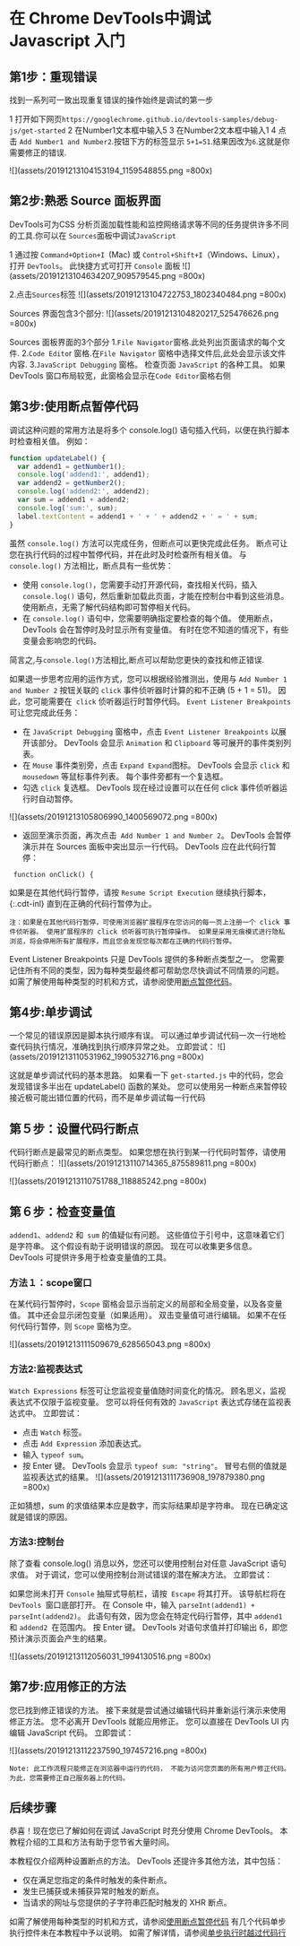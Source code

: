 # 在 Chrome DevTools中调试 Javascript 入门

## 第1步：重现错误
找到一系列可一致出现重复错误的操作始终是调试的第一步

1  打开如下网页`https://googlechrome.github.io/devtools-samples/debug-js/get-started`
2 在Number1文本框中输入5
3 在Number2文本框中输入1
4 点击 `Add Number1 and Number2`.按钮下方的标签显示 `5+1=51`.结果因改为`6`.这就是你需要修正的错误.

![](assets/20191213104153194_1159548855.png =800x)


## 第2步:熟悉 Source 面板界面
DevTools可为CSS 分析页面加载性能和监控网络请求等不同的任务提供许多不同的工具.你可以在 `Sources`面板中调试`JavaScript`

1 通过按 `Command+Option+I `(Mac) 或 `Control+Shift+I`（Windows、Linux），打开 `DevTools`。 此快捷方式可打开 `Console` 面板
![](assets/20191213104634207_909579545.png =800x)

2.点击`Sources`标签
![](assets/20191213104722753_1802340484.png =800x)

Sources 界面包含3个部分:
![](assets/20191213104820217_525476626.png =800x)

Sources 面板界面的3个部分
1.`File Navigator`窗格.此处列出页面请求的每个文件.
2.`Code Edito`r 窗格.在`File Navigator` 窗格中选择文件后,此处会显示该文件内容.
3.`JavaScript Debugging` 窗格。 检查页面 `JavaScript` 的各种工具。 如果 DevTools 窗口布局较宽，此窗格会显示在` Code Editor `窗格右侧


## 第3步:使用断点暂停代码
调试这种问题的常用方法是将多个 console.log() 语句插入代码，以便在执行脚本时检查相关值。 例如：
```javascript
function updateLabel() {
  var addend1 = getNumber1();
  console.log('addend1:', addend1);
  var addend2 = getNumber2();
  console.log('addend2:', addend2);
  var sum = addend1 + addend2;
  console.log('sum:', sum);
  label.textContent = addend1 + ' + ' + addend2 + ' = ' + sum;
}
```
虽然 `console.log()` 方法可以完成任务，但断点可以更快完成此任务。 断点可让您在执行代码的过程中暂停代码，并在此时及时检查所有相关值。 与 `console.log()` 方法相比，断点具有一些优势：
- 使用 `console.log()`，您需要手动打开源代码，查找相关代码，插入 `console.log()` 语句，然后重新加载此页面，才能在控制台中看到这些消息。 使用断点，无需了解代码结构即可暂停相关代码。
- 在 `console.log()` 语句中，您需要明确指定要检查的每个值。 使用断点，DevTools 会在暂停时及时显示所有变量值。 有时在您不知道的情况下，有些变量会影响您的代码。

简言之,与`console.log()`方法相比,断点可以帮助您更快的查找和修正错误.

如果退一步思考应用的运作方式，您可以根据经验推测出，使用与 `Add Number 1 and Number 2` 按钮关联的 `click` 事件侦听器时计算的和不正确 (5 + 1 = 51)。 因此，您可能需要在` click` 侦听器运行时暂停代码。 `Event Listener Breakpoints` 可让您完成此任务：

- 在 `JavaScript Debugging` 窗格中，点击 `Event Listener Breakpoints` 以展开该部分。 DevTools 会显示 `Animation` 和 `Clipboard` 等可展开的事件类别列表。
- 在 `Mouse` 事件类别旁，点击 `Expand Expand`图标。 DevTools 会显示 `click` 和 `mousedown` 等鼠标事件列表。 每个事件旁都有一个复选框。
- 勾选 `click` 复选框。 DevTools 现在经过设置可以在任何 click 事件侦听器运行时自动暂停。

![](assets/20191213105806990_1400569072.png =800x)

- 返回至演示页面，再次点击` Add Number 1 and Number 2`。 DevTools 会暂停演示并在 Sources 面板中突出显示一行代码。 DevTools 应在此代码行暂停：
```
 function onClick() {
```

如果是在其他代码行暂停，请按 `Resume Script Execution` 继续执行脚本， {:.cdt-inl} 直到在正确的代码行暂停为止。

```
注：如果是在其他代码行暂停，可使用浏览器扩展程序在您访问的每一页上注册一个 click 事件侦听器。 使用扩展程序的 click 侦听器可执行暂停操作。 如果是采用无痕模式进行隐私浏览，将会停用所有扩展程序，而且您会发现您每次都在正确的代码行暂停。
```

Event Listener Breakpoints 只是 DevTools 提供的多种断点类型之一。 您需要记住所有不同的类型，因为每种类型最终都可帮助您尽快调试不同情景的问题。 如需了解使用每种类型的时机和方式，请参阅使用[断点暂停代码](https://developers.google.com/web/tools/chrome-devtools/javascript/breakpoints?hl=zh-cn)。


## 第4步:单步调试
一个常见的错误原因是脚本执行顺序有误。 可以通过单步调试代码一次一行地检查代码执行情况，准确找到执行顺序异常之处。 立即尝试：
![](assets/20191213110531962_1990532716.png =800x)

这就是单步调试代码的基本思路。 如果看一下 `get-started.js` 中的代码，您会发现错误多半出在 updateLabel() 函数的某处。 您可以使用另一种断点来暂停较接近极可能出错位置的代码，而不是单步调试每一行代码


## 第５步：设置代码行断点

代码行断点是最常见的断点类型。 如果您想在执行到某一行代码时暂停，请使用代码行断点：
![](assets/20191213110714365_875589811.png =800x)

![](assets/20191213110751788_118885242.png =800x)


## 第６步：检查变量值
`addend1`、`addend2` 和` sum` 的值疑似有问题。 这些值位于引号中，这意味着它们是字符串。 这个假设有助于说明错误的原因。 现在可以收集更多信息。 DevTools 可提供许多用于检查变量值的工具。

### 方法１：scope窗口
在某代码行暂停时，`Scope` 窗格会显示当前定义的局部和全局变量，以及各变量值。 其中还会显示闭包变量（如果适用）。 双击变量值可进行编辑。 如果不在任何代码行暂停，则 `Scope` 窗格为空。

![](assets/20191213111509679_628565043.png =800x)

### 方法2:监视表达式
`Watch Expressions` 标签可让您监视变量值随时间变化的情况。 顾名思义，监视表达式不仅限于监视变量。 您可以将任何有效的 `JavaScript` 表达式存储在监视表达式中。 立即尝试：
- 点击 `Watch` 标签。
- 点击 `Add Expression` 添加表达式。
- 输入 `typeof sum`。
- 按 Enter 键。 DevTools 会显示 `typeof sum: "string"`。 冒号右侧的值就是监视表达式的结果。
![](assets/20191213111736908_197879380.png =800x)

正如猜想，sum 的求值结果本应是数字，而实际结果却是字符串。 现在已确定这就是错误的原因。


### 方法3:控制台
除了查看 console.log() 消息以外，您还可以使用控制台对任意 JavaScript 语句求值。 对于调试，您可以使用控制台测试错误的潜在解决方法。 立即尝试：

如果您尚未打开 `Console` 抽屉式导航栏，请按` Escape` 将其打开。 该导航栏将在 `DevTools `窗口底部打开。
在 Console 中，输入 `parseInt(addend1) + parseInt(addend2)`。 此语句有效，因为您会在特定代码行暂停，其中 `addend1` 和 `addend2 `在范围内。
按 Enter 键。 DevTools 对语句求值并打印输出 6，即您预计演示页面会产生的结果。

![](assets/20191213112056031_1994130516.png =800x)


## 第7步:应用修正的方法

您已找到修正错误的方法。 接下来就是尝试通过编辑代码并重新运行演示来使用修正方法。 您不必离开 DevTools 就能应用修正。 您可以直接在 DevTools UI 内编辑 JavaScript 代码。 立即尝试：

![](assets/20191213112237590_197457216.png =800x)

```
Note: 此工作流程只能修正在浏览器中运行的代码， 不能为访问您页面的所有用户修正代码。 为此，您需要修正自己服务器上的代码。
```

## 后续步骤
恭喜！现在您已了解如何在调试 JavaScript 时充分使用 Chrome DevTools。 本教程介绍的工具和方法有助于您节省大量时间。

本教程仅介绍两种设置断点的方法。 DevTools 还提许多其他方法，其中包括：

- 仅在满足您指定的条件时触发的条件断点。
- 发生已捕获或未捕获异常时触发的断点。
- 当请求的网址与您提供的子字符串匹配时触发的 XHR 断点。

如需了解使用每种类型的时机和方式，请参阅[使用断点暂停代码](https://developers.google.com/web/tools/chrome-devtools/javascript/breakpoints?hl=zh-cn)
有几个代码单步执行控件未在本教程中予以说明。 如需了解详情，请参阅[单步执行时越过代码行](https://developers.google.com/web/tools/chrome-devtools/javascript/reference?hl=zh-cn#stepping)